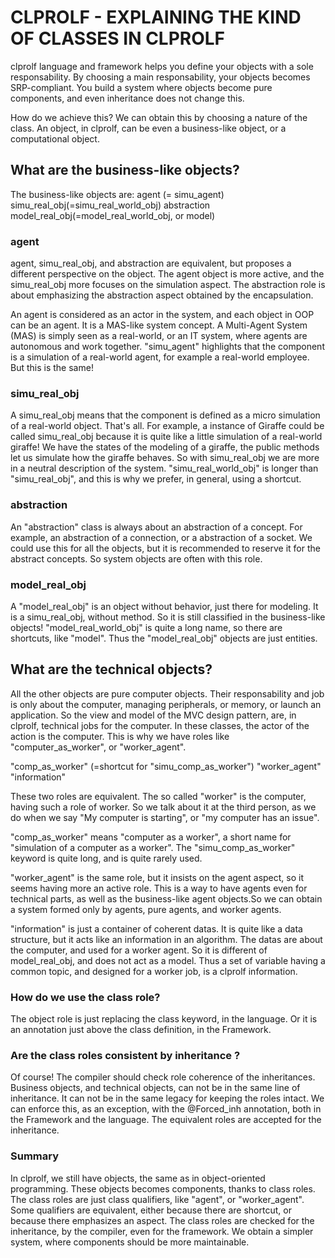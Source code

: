 # CLPROLF - EXPLAINING THE KIND OF CLASSES IN CLPROLF

clprolf language and framework helps you define your objects with a sole responsability. By choosing a main responsability, your objects becomes SRP-compliant. You build a system where objects become pure components, and even inheritance does not change this.

How do we achieve this? We can obtain this by choosing a nature of the class. An object, in clprolf, can be even a business-like object, or a computational object.

## What are the business-like objects?

The business-like objects are:
agent (= simu_agent)
simu_real_obj(=simu_real_world_obj)
abstraction
model_real_obj(=model_real_world_obj, or model)

### agent

agent, simu_real_obj, and abstraction are equivalent, but proposes a different perspective on the object.
The agent object is more active, and the simu_real_obj more focuses on the simulation aspect. The abstraction role is about emphasizing the abstraction aspect obtained by the encapsulation.

An agent is considered as an actor in the system, and each object in OOP can be an agent. It is a MAS-like system concept. A Multi-Agent System (MAS) is simply seen as a real-world, or an IT system, where agents are autonomous and work together.
"simu_agent" highlights that the component is a simulation of a real-world agent, for example a real-world employee. But this is the same!

### simu_real_obj

A simu_real_obj means that the component is defined as a micro simulation of a real-world object. That's all. For example, a instance of Giraffe could be called simu_real_obj because it is quite like a little simulation of a real-world giraffe! We have the states of the modeling of a giraffe, the public methods let us simulate how the giraffe behaves. So with simu_real_obj we are more in a neutral description of the system.
"simu_real_world_obj" is longer than "simu_real_obj", and this is why we prefer, in general, using a shortcut.

### abstraction

An "abstraction" class is always about an abstraction of a concept. For example, an abstraction of a connection, or a abstraction of a socket. We could use this for all the objects, but it is recommended to reserve it for the abstract concepts. So system objects are often with this role.

### model_real_obj

A "model_real_obj" is an object without behavior, just there for modeling. It is a simu_real_obj, without method. So it is still classified in the business-like objects! "model_real_world_obj" is quite a long name, so there are shortcuts, like "model". Thus the "model_real_obj" objects are just entities.

## What are the technical objects?

All the other objects are pure computer objects. Their responsability and job is only about the computer, managing peripherals, or memory, or launch an application.
So the view and model of the MVC design pattern, are, in clprolf, technical jobs for the computer. In these classes, the actor of the action is the computer. This is why we have roles like "computer_as_worker", or "worker_agent".

"comp_as_worker" (=shortcut for "simu_comp_as_worker")
"worker_agent"
"information"

These two roles are equivalent. The so called "worker" is the computer, having such a role of worker. So we talk about it at the third person, as we do when we say "My computer is starting", or "my computer has an issue".

"comp_as_worker" means "computer as a worker", a short name for "simulation of a computer as a worker". The "simu_comp_as_worker" keyword is quite long, and is quite rarely used.

"worker_agent" is the same role, but it insists on the agent aspect, so it seems having more an active role. This is a way to have agents even for technical parts, as well as the business-like agent objects.So we can obtain a system formed only by agents, pure agents, and worker agents.

"information" is just a container of coherent datas. It is quite like a data structure, but it acts like an information in an algorithm. The datas are about the computer, and used for a worker agent. So it is different of model_real_obj, and does not act as a model. Thus a set of variable having a common topic, and designed for a worker job, is a clprolf information.

### How do we use the class role?

The object role is just replacing the class keyword, in the language. Or it is an annotation just above the class definition, in the Framework.

### Are the class roles consistent by inheritance ?

Of course! The compiler should check role coherence of the inheritances. Business objects, and technical objects, can not be in the same line of inheritance. It can not be in the same legacy for keeping the roles intact. We can enforce this, as an exception, with the @Forced_inh annotation, both in the Framework and the language.
The equivalent roles are accepted for the inheritance.

### Summary

In clprolf, we still have objects, the same as in object-oriented programming. These objects becomes components, thanks to class roles. The class roles are just class qualifiers, like "agent", or "worker_agent".
Some qualifiers are equivalent, either because there are shortcut, or because there emphasizes an aspect. The class roles are checked for the inheritance, by the compiler, even for the framework.
We obtain a simpler system, where components should be more maintainable.
